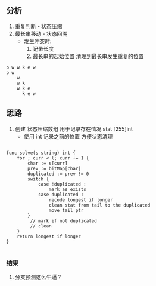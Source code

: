 
## 分析
1. 重复判断 - 状态压缩
1. 最长串移动 - 状态回溯
    - 发生冲突时:
        1. 记录长度
        2. 最长串的起始位置 清理到最长串发生重复的位置

```
p w w k e w
p w 
    w
    w k
    w k e
      k e w
```

## 思路
1. 创建 状态压缩数组 用于记录存在情况 stat [255]int
    - 使用 int 记录之前的位置 方便状态清理

```golang

func solve(s string) int {
    for ; curr < l; curr += 1 {
        char := s[curr]
        prev := bitMap[char]
        duplicated := prev != 0
        switch {
            case !duplicated :
                mark as exists
            case duplicated : 
                recode longest if longer 
                clean stat from tail to the duplicated
                move tail ptr 
        }
         // mark if not duplicated
         // clean 
    }
    return longest if longer
}


```
      
### 结果
1. 分支预测这么牛逼？